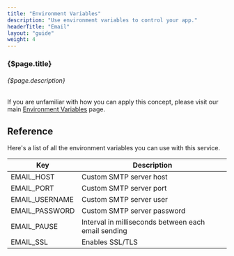 ```yaml
---
title: "Environment Variables"
description: "Use environment variables to control your app."
headerTitle: "Email"
layout: "guide"
weight: 4
---
```


### {$page.title}

###### {$page.description}

<aside>

If you are unfamiliar with how you can apply this concept, please visit our main [Environment Variables](/docs/configure/environments/#3) page.

</aside>

<article id="1">

## Reference

Here's a list of all the environment variables you can use with this service.

<div class="table-container">

| Key | Description |
| - | - |
| EMAIL_HOST | Custom SMTP server host |
| EMAIL_PORT | Custom SMTP server port |
| EMAIL_USERNAME | Custom SMTP server user |
| EMAIL_PASSWORD | Custom SMTP server password |
| EMAIL_PAUSE | Interval in milliseconds between each email sending |
| EMAIL_SSL | Enables SSL/TLS |

</div>

</article>
